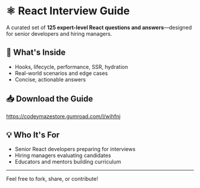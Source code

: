 # ⚛️ React Interview Guide

A curated set of **125 expert-level React questions and answers**—designed for senior developers and hiring managers.

## 📘 What's Inside
- Hooks, lifecycle, performance, SSR, hydration
- Real-world scenarios and edge cases
- Concise, actionable answers

## 📥 Download the Guide
https://codeymazestore.gumroad.com/l/wihfnj

## 💡 Who It's For
- Senior React developers preparing for interviews
- Hiring managers evaluating candidates
- Educators and mentors building curriculum

---

Feel free to fork, share, or contribute!
